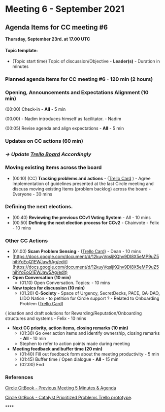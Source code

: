 # Meeting 6 - September 2021

## **Agenda Items for CC meeting \#6**

**Thursday, September 23rd. at 17.00 UTC**

#### Topic template:

* \(Topic start time\) Topic of discussion/Objective - **Leader\(s\)** - Duration in minutes

### **Planned agenda items for CC meeting \#6 - 120 min** \(2 hours\)

### **Opening, Announcements and Expectations Alignment \(10 min\)**

\(00:00\) Check-in - **All** - 5 min

\(00.00\) - Nadim introduces himself as facilitator. - Nadim

\(00:05\) Revise agenda and align expectations - **All** - 5 min

### **Updates on CC actions \(60 min\)**

### _-&gt; Update_ [_Trello Board_](https://trello.com/b/DRBO6qyF/catalyst-prioritized-problems) _Accordingly_

### **Moving existing Items across the board**

* \(00.10\) \(CC\) **Tracking problems and actions** - \([Trello Card](https://trello.com/c/reroCIGE) \) - Agree Implementation of guidelines presented at the last Circle meeting and discuss moving existing Items \(problem backlog\) across the board - Everyone - 30 mins

### **Defining the next elections.**

* \(00.40\) **Reviewing the previous CCv1 Voting System** - All - 10 mins
* \(00.50\) **Defining the next election process for CCv2** - Chainvote - Felix - 10 mins

### **Other CC Actions**

* \(01.00\) **Scam Problem Sensing** - \([Trello Card](https://trello.com/c/c2twH1Ng)\) - Dean - 10 mins
* [https://docs.google.com/document/d/12kuyVqsljKQhv9DI8X5eMP9uZ5hihYoEoQ1EWJaw5Ag/edit](https://docs.google.com/document/d/12kuyVqsljKQhv9DI8X5eMP9uZ5hihYoEoQ1EWJaw5Ag/edit)
* **Open Conversation \(10 min\)**
  * \(01.10\) Open Conversation. Topics: - 10 mins
* **New topics for discussion \(10 min\)**
  * \(01.20\) **C-Society** - Space of Urgency, SecretDecks, PACE, QA-DAO, LIDO Nation - to petition for Circle support ? - Related to Onboarding Problem \([Trello Card](https://trello.com/c/a1H1t8fn)\)

\( ideation and draft solutions for Rewarding/Reputation/Onboarding structures and systems - Felix - 10 mins

* **Next CC priority, action items, closing remarks \(10 min\)**
  * \(01:30\) Go over action items and identify ownership, closing remarks - **All** - 10 min
  * Stephen to refer to action points made during meeting
* **Meeting feedback and buffer time \(20 min\)**
  * \(01:40\) Fill out feedback form about the meeting productivity - 5 min
  * \(01:45\) Buffer time / Open dialogue - **All** - 15 min
  * \(02:00\) End

### **References**

[Circle GitBook - Previous Meeting 5 Minutes & Agenda](https://catalyst-swarm.gitbook.io/catalyst-circle/meetings/meeting-5-september-9th-2021)

[Circle GitBook - Catalyst Prioritized Problems Trello prototype](https://catalyst-swarm.gitbook.io/catalyst-circle/activities/catalyst-prioritized-problems-trello).

\*\*\*\*

